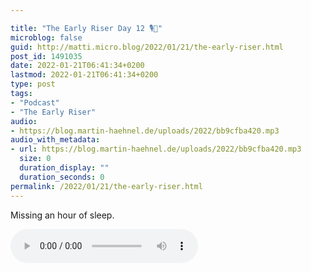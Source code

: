 ```yaml
---

title: "The Early Riser Day 12 🎙🌅"
microblog: false
guid: http://matti.micro.blog/2022/01/21/the-early-riser.html
post_id: 1491035
date: 2022-01-21T06:41:34+0200
lastmod: 2022-01-21T06:41:34+0200
type: post
tags:
- "Podcast"
- "The Early Riser"
audio:
- https://blog.martin-haehnel.de/uploads/2022/bb9cfba420.mp3
audio_with_metadata:
- url: https://blog.martin-haehnel.de/uploads/2022/bb9cfba420.mp3
  size: 0
  duration_display: ""
  duration_seconds: 0
permalink: /2022/01/21/the-early-riser.html
---
```

Missing an hour of sleep.

<audio controls="controls" src="https://blog.martin-haehnel.de/uploads/2022/bb9cfba420.mp3" preload="metadata" />
